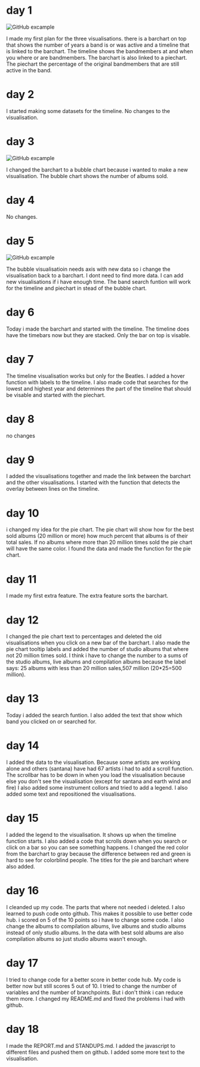 # day 1

![GitHub excample](/doc/dataproject.PNG)

I made my first plan for the three visualisations. there is a barchart on top that shows the number of years a band is or was active and a timeline that is linked to the barchart.
The timeline shows the bandmembers at and when you where or are bandmembers. The barchart is also linked to a piechart. The piechart the percentage of the original bandmembers that are still active in the band.

# day 2

I started making some datasets for the timeline. No changes to the visualisation.

# day 3

![GitHub excample](/doc/dataproject2.PNG)

I changed the barchart to a bubble chart because i wanted to make a new visualisation. The bubble chart shows the number of albums sold.

# day 4

No changes.

# day 5

![GitHub excample](/doc/dataproject3.PNG)

The bubble visualisatioin needs axis with new data so i change the visualisation back to a barchart. I dont need to find more data. I can add new visualisations if i have enough time. The band search funtion will work for the timeline and piechart in stead of the bubble chart. 

# day 6

Today i made the barchart and started with the timeline. The timeline does have the timebars now but they are stacked. Only the bar on top is visable.

# day 7

The timeline visualisation works but only for the Beatles. I added a hover function with labels to the timeline. I also made code that searches for the lowest and highest year and determines the part of the timeline that should be visable and started with the piechart. 

# day 8

no changes

# day 9

I added the visualisations together and made the link between the barchart and the other visualisations. I started with the function that detects the overlay between lines on the timeline. 

# day 10

i changed my idea for the pie chart. The pie chart will show how for the best sold albums (20 million or more) how much percent that albums is of their total sales. If no albums where more than 20 million times sold the pie chart will have the same color. I found the data and made the function for the pie chart. 

# day 11

I made my first extra feature. The extra feature sorts the barchart. 

# day 12

I changed the pie chart text to percentages and deleted the old visualisations when you click on a new bar of the barchart. I also made the pie chart tooltip labels and added the number of studio albums that where not 20 million times sold. I think i have to change the number to a sums of the studio albums, live albums and compilation albums because the label says: 25 albums with less than 20 million sales,507 million (20*25=500 million).

# day 13

Today i added the search funtion. I also added the text that show which band you clicked on or searched for.

# day 14

I added the data to the visualisation. Because some artists are working alone and others (santana) have had 67 artists i had to add a scroll function. The scrollbar has to be down in when you load the visualisation because else you don't see the visualisation (except for santana and earth wind and fire) I also added some instrument collors and tried to add a legend. I also added some text and repositioned the visualisations. 

# day 15

I added the legend to the visualisation. It shows up when the timeline function starts. I also added a code that scrolls down when you search or click on a bar so you can see something happens. I changed the red color from the barchart to gray because the difference between red and green is hard to see for colorblind people. The titles for the pie and barchart where also added.

# day 16

I cleanded up my code. The parts that where not needed i deleted. I also learned to push code onto github. This makes it possible to use better code hub. i scored on 5 of the 10 points so i have to change some code. I also change the albums to compilation albums, live albums and studio albums instead of only studio albums. In the data with best sold albums are also compilation albums so just studio albums wasn't enough. 

# day 17

I tried to change code for a better score in better code hub. My code is better now but still scores 5 out of 10. I tried to change the number of variables and the number of branchpoints. But i don't think i can reduce them more. I changed my README.md and fixed the problems i had with github.

# day 18

I made the REPORT.md and STANDUPS.md. I added the javascript to different files and pushed them on github. I added some more text to the visualisation.


